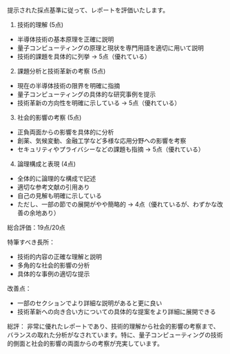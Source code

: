 提示された採点基準に従って、レポートを評価いたします。

1. 技術的理解 (5点)
- 半導体技術の基本原理を正確に説明
- 量子コンピューティングの原理と現状を専門用語を適切に用いて説明
- 技術的課題を具体的に列挙
→ 5点（優れている）

2. 課題分析と技術革新の考察 (5点)
- 現在の半導体技術の限界を明確に指摘
- 量子コンピューティングの具体的な研究事例を提示
- 技術革新の方向性を明確に示している
→ 5点（優れている）

3. 社会的影響の考察 (5点)
- 正負両面からの影響を具体的に分析
- 創薬、気候変動、金融工学など多様な応用分野への影響を考察
- セキュリティやプライバシーなどの課題も指摘
→ 5点（優れている）

4. 論理構成と表現 (4点)
- 全体的に論理的な構成で記述
- 適切な参考文献の引用あり
- 自己の見解も明確に示している
- ただし、一部の節での展開がやや簡略的
→ 4点（優れているが、わずかな改善の余地あり）

総合評価：19点/20点

特筆すべき長所：
- 技術的内容の正確な理解と説明
- 多角的な社会的影響の分析
- 具体的な事例の適切な提示

改善点：
- 一部のセクションでより詳細な説明があると更に良い
- 技術革新への向き合い方についての具体的な提案をより詳細に展開できる

総評：
非常に優れたレポートであり、技術的理解から社会的影響の考察まで、バランスの取れた分析がなされています。特に、量子コンピューティングの技術的側面と社会的影響の両面からの考察が充実しています。
